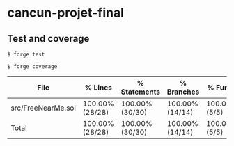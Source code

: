 # cancun-projet-final

## Test and coverage

```shell
$ forge test
```

```shell
$ forge coverage
```

| File               | % Lines         | % Statements    | % Branches      | % Funcs       |
|--------------------|-----------------|-----------------|-----------------|---------------|
| src/FreeNearMe.sol | 100.00% (28/28) | 100.00% (30/30) | 100.00% (14/14) | 100.00% (5/5) |
| Total              | 100.00% (28/28) | 100.00% (30/30) | 100.00% (14/14) | 100.00% (5/5) |
